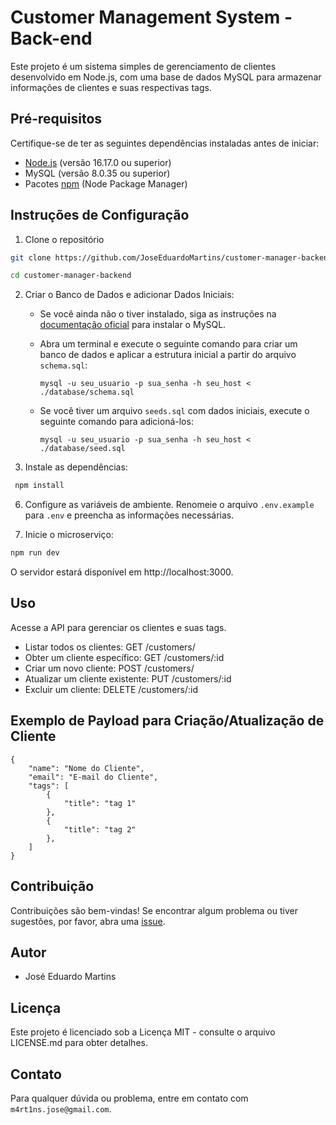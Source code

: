 # Customer Management System - Back-end

Este projeto é um sistema simples de gerenciamento de clientes desenvolvido em Node.js, com uma base de dados MySQL para armazenar informações de clientes e suas respectivas tags.

## Pré-requisitos

Certifique-se de ter as seguintes dependências instaladas antes de iniciar:

-   [Node.js](https://nodejs.org/) (versão 16.17.0 ou superior)
-   MySQL (versão 8.0.35 ou superior)
-   Pacotes [npm](https://www.npmjs.com/) (Node Package Manager)

## Instruções de Configuração

1. Clone o repositório

```bash
git clone https://github.com/JoseEduardoMartins/customer-manager-backend.git

cd customer-manager-backend
```

2. Criar o Banco de Dados e adicionar Dados Iniciais:

    - Se você ainda não o tiver instalado, siga as instruções na [documentação oficial](https://www.mysql.com/downloads/) para instalar o MySQL.

    - Abra um terminal e execute o seguinte comando para criar um banco de dados e aplicar a estrutura inicial a partir do arquivo `schema.sql`:

        ```
        mysql -u seu_usuario -p sua_senha -h seu_host < ./database/schema.sql

        ```

    - Se você tiver um arquivo `seeds.sql` com dados iniciais, execute o seguinte comando para adicioná-los:
        ```
        mysql -u seu_usuario -p sua_senha -h seu_host < ./database/seed.sql
        ```

3. Instale as dependências:

```bash
 npm install
```

6. Configure as variáveis de ambiente. Renomeie o arquivo `.env.example` para `.env` e preencha as informações necessárias.

7. Inicie o microserviço:

```bash
npm run dev
```

O servidor estará disponível em http://localhost:3000.

## Uso

Acesse a API para gerenciar os clientes e suas tags.

-   Listar todos os clientes: GET /customers/
-   Obter um cliente específico: GET /customers/:id
-   Criar um novo cliente: POST /customers/
-   Atualizar um cliente existente: PUT /customers/:id
-   Excluir um cliente: DELETE /customers/:id

## Exemplo de Payload para Criação/Atualização de Cliente

```script
{
    "name": "Nome do Cliente",
    "email": "E-mail do Cliente",
    "tags": [
        {
            "title": "tag 1"
        },
        {
            "title": "tag 2"
        },
    ]
}
```

## Contribuição

Contribuições são bem-vindas! Se encontrar algum problema ou tiver sugestões, por favor, abra uma [issue](https://github.com/JoseEduardoMartins/customer-manager-backend/issues/new).

## Autor

-   José Eduardo Martins

## Licença

Este projeto é licenciado sob a Licença MIT - consulte o arquivo LICENSE.md para obter detalhes.

## Contato

Para qualquer dúvida ou problema, entre em contato com `m4rt1ns.jose@gmail.com`.
